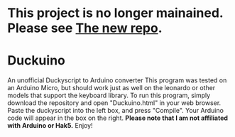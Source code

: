 # This project is no longer mainained. Please see [The new repo](https://github.com/Dukweeno/Duckuino).

Duckuino
========

An unofficial Duckyscript to Arduino converter This program was tested on an Arduino Micro,
but should work just as well on the leonardo or other models that support the keyboard library.
To run this program, simply download the repository and open "Duckuino.html" in your web browser.
Paste the duckyscript into the left box, and press "Compile". Your Arduino code will appear in the box on the right.
**Please note that I am not affiliated with Arduino or Hak5.**
Enjoy!
